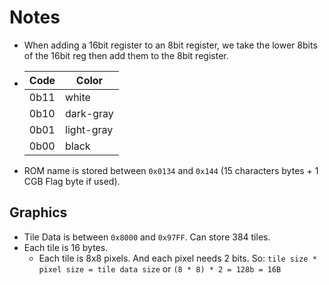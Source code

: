 # Notes

-   When adding a 16bit register to an 8bit register,
    we take the lower 8bits of the 16bit reg then add them to
    the 8bit register.


-   | Code  | Color        |
    | ----- | ------------ |
    | 0b11  |  white       |
    | 0b10  |  dark-gray   |
    | 0b01  |  light-gray  |
    | 0b00  |  black       |

-   ROM name is stored between `0x0134` and `0x144` (15 characters bytes + 1 CGB Flag byte if used).

## Graphics

-   Tile Data is between `0x8000` and `0x97FF`. Can store 384 tiles.
-   Each tile is 16 bytes.
    -   Each tile is 8x8 pixels. And each pixel needs 2 bits. So: `tile size * pixel size = tile data size`
        or `(8 * 8) * 2 = 128b = 16B`